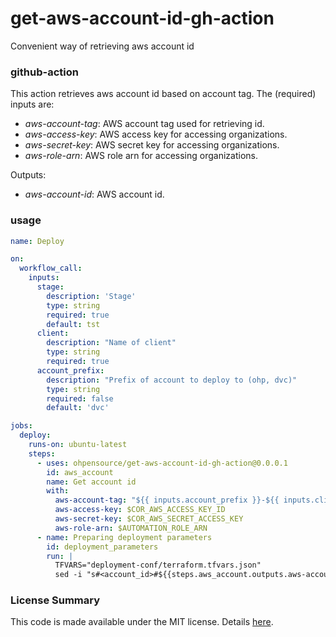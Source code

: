 # get-aws-account-id-gh-action
Convenient way of retrieving aws account id

### github-action

This action retrieves aws account id based on account tag. The (required) inputs are:

- _aws-account-tag_: AWS account tag used for retrieving id.
- _aws-access-key_: AWS access key for accessing organizations.
- _aws-secret-key_: AWS secret key for accessing organizations.
- _aws-role-arn_: AWS role arn for accessing organizations.

Outputs:

- _aws-account-id_: AWS account id.

### usage

```yaml
name: Deploy

on:
  workflow_call:
    inputs:
      stage:
        description: 'Stage'
        type: string
        required: true
        default: tst
      client:
        description: "Name of client"
        type: string
        required: true
      account_prefix:
        description: "Prefix of account to deploy to (ohp, dvc)"
        type: string
        required: false
        default: 'dvc'

jobs:
  deploy:
    runs-on: ubuntu-latest
    steps:
      - uses: ohpensource/get-aws-account-id-gh-action@0.0.0.1
        id: aws_account
        name: Get account id
        with:
          aws-account-tag: "${{ inputs.account_prefix }}-${{ inputs.client }}-${{ inputs.stage }}"
          aws-access-key: $COR_AWS_ACCESS_KEY_ID
          aws-secret-key: $COR_AWS_SECRET_ACCESS_KEY
          aws-role-arn: $AUTOMATION_ROLE_ARN
      - name: Preparing deployment parameters
        id: deployment_parameters
        run: |
          TFVARS="deployment-conf/terraform.tfvars.json"
          sed -i "s#<account_id>#${{steps.aws_account.outputs.aws-account-id}}#g" $TFVARS
```

### License Summary

This code is made available under the MIT license. Details [here](LICENSE).